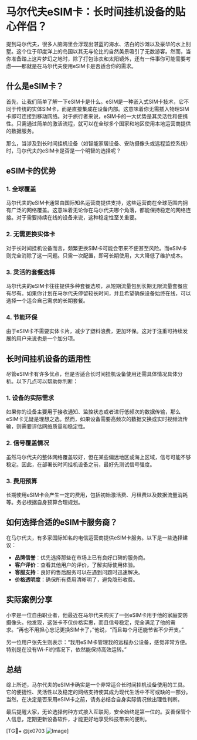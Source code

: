 # 马尔代夫eSIM卡：长时间挂机设备的贴心伴侣？

提到马尔代夫，很多人脑海里会浮现出湛蓝的海水、洁白的沙滩以及豪华的水上别墅。这个位于印度洋上的岛国以其无与伦比的自然美景吸引了无数游客。然而，当你准备踏上这片梦幻之地时，除了打包泳衣和太阳镜外，还有一件事你可能需要考虑——那就是在马尔代夫使用eSIM卡是否适合你的需求。

## 什么是eSIM卡？

首先，让我们简单了解一下eSIM卡是什么。eSIM是一种嵌入式SIM卡技术，它不同于传统的实体SIM卡，而是直接集成在设备内部。这意味着你无需插入物理SIM卡即可连接到移动网络。对于旅行者来说，eSIM卡的一大优势是其灵活性和便携性。只需通过简单的激活流程，就可以在全球多个国家和地区使用本地运营商提供的数据服务。

那么，当涉及到长时间挂机设备（如智能家居设备、安防摄像头或远程监控系统）时，马尔代夫的eSIM卡是否是一个明智的选择呢？

## eSIM卡的优势

### 1. **全球覆盖**
   马尔代夫的eSIM卡通常由国际知名运营商提供支持，这些运营商在全球范围内拥有广泛的网络覆盖。这意味着无论你在马尔代夫哪个角落，都能保持稳定的网络连接。对于需要持续在线的设备来说，这种稳定性至关重要。

### 2. **无需更换实体卡**
   对于长时间挂机设备而言，频繁更换SIM卡可能会带来不便甚至风险。而eSIM卡则完全消除了这一问题。只需一次配置，即可长期使用，大大降低了维护成本。

### 3. **灵活的套餐选择**
   马尔代夫的eSIM卡往往提供多种套餐选项，从短期流量包到长期无限流量套餐应有尽有。如果你计划在马尔代夫停留较长时间，并且希望确保设备始终在线，可以选择一个适合自己需求的长期套餐。

### 4. **节能环保**
   由于eSIM卡不需要实体卡片，减少了塑料浪费，更加环保。这对于注重可持续发展的用户来说也是一个加分项。

## 长时间挂机设备的适用性

尽管eSIM卡有许多优点，但是否适合长时间挂机设备使用还需具体情况具体分析。以下几点可以帮助你判断：

### 1. **设备的实际需求**
   如果你的设备主要用于接收通知、监控状态或者进行低频次的数据传输，那么eSIM卡无疑是理想之选。然而，如果设备需要高频次的数据交换或实时视频流传输，则需要评估网络质量和稳定性。

### 2. **信号覆盖情况**
   虽然马尔代夫的整体网络覆盖较好，但在某些偏远地区或海上区域，信号可能不够稳定。因此，在部署长时间挂机设备之前，最好先测试信号强度。

### 3. **费用预算**
   长期使用eSIM卡会产生一定的费用，包括初始激活费、月租费以及数据流量消耗等。务必根据自身预算合理规划。

## 如何选择合适的eSIM卡服务商？

在马尔代夫，有多家国际知名的电信运营商提供eSIM卡服务。以下是一些选择建议：

- **品牌信誉**：优先选择那些在市场上已有良好口碑的服务商。
- **客户评价**：查看其他用户的评价，了解实际使用体验。
- **客服支持**：良好的售后服务可以在遇到问题时迅速解决。
- **价格透明度**：确保所有费用清晰明了，避免隐形收费。

## 实际案例分享

小李是一位自由职业者，他最近在马尔代夫购买了一张eSIM卡用于他的家庭安防摄像头。他发现，这张卡不仅价格实惠，而且信号稳定，完全满足了他的需求。“再也不用担心忘记更换SIM卡了，”他说，“而且每个月还能节省不少开支。”

另一位用户张先生则表示：“我用eSIM卡管理我的远程办公设备，感觉非常方便。特别是在没有Wi-Fi的情况下，依然能保持高效运转。”

## 总结

综上所述，马尔代夫的eSIM卡确实是一个非常适合长时间挂机设备使用的工具。它的便捷性、灵活性以及稳定的网络支持使其成为现代生活中不可或缺的一部分。当然，在决定是否采用eSIM卡之前，请务必结合自身实际情况做出理性判断。

最后提醒大家，无论选择何种方式接入互联网，安全始终是第一位的。妥善保管个人信息，定期更新设备软件，才能更好地享受科技带来的便利。

[TG💪+ @jx0703 ![Image](https://github.com/user-attachments/assets/dbca1d08-cadb-493c-b0ec-ad6f7a83f270)]